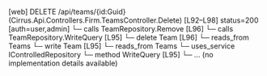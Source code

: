 [web] DELETE /api/teams/{id:Guid}  (Cirrus.Api.Controllers.Firm.TeamsController.Delete)  [L92–L98] status=200 [auth=user,admin]
  └─ calls TeamRepository.Remove [L96]
  └─ calls TeamRepository.WriteQuery [L95]
  └─ delete Team [L96]
    └─ reads_from Teams
  └─ write Team [L95]
    └─ reads_from Teams
  └─ uses_service IControlledRepository<Team>
    └─ method WriteQuery [L95]
      └─ ... (no implementation details available)

